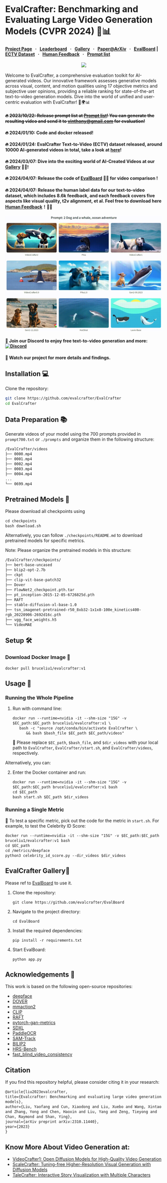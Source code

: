 # EvalCrafter: Benchmarking and Evaluating Large Video Generation Models (CVPR 2024) 🎥📊

#### [Project Page](http://evalcrafter.github.io) &nbsp; · &nbsp; [Leaderboard](https://huggingface.co/spaces/AILab-CVC/EvalCrafter) &nbsp; · &nbsp;  [Gallery](https://huggingface.co/spaces/RaphaelLiu/EvalCrafter-T2V-Gallery) &nbsp; · &nbsp; [Paper@ArXiv](https://arxiv.org/abs/2310.11440)  &nbsp; · &nbsp;  [EvalBoard](https://github.com/evalcrafter/EvalBoard) **|**  [ECTV Dataset](https://huggingface.co/datasets/RaphaelLiu/EvalCrafter_T2V_Dataset) &nbsp; · &nbsp; [Human Feedback](https://drive.google.com/file/d/1hbSoGoqD6DO2yV2R6wn8NKvK0nUxMDqv/view?usp=sharing) &nbsp; · &nbsp;  [Prompt list](https://github.com/evalcrafter/EvalCrafter/blob/master/prompt700.txt) 


<div align="center">
<img src="https://github.com/evalcrafter/evalcrafter/assets/4397546/818c9b0d-35ac-4edf-aafc-ae17e92c6da5" width="250"/>
</div>

Welcome to EvalCrafter, a comprehensive evaluation toolkit for AI-generated videos. Our innovative framework assesses generative models across visual, content, and motion qualities using 17 objective metrics and subjective user opinions, providing a reliable ranking for state-of-the-art text-to-video generation models. Dive into the world of unified and user-centric evaluation with EvalCrafter! 🚀🌍📊

#### 🔥 ~~2023/10/22: Release prompt list at [Prompt list](https://github.com/evalcrafter/EvalCrafter/blob/master/prompt700.txt)! You can generate the resulting video and send it to vinthony@gmail.com for evaluation!~~

#### 🔥 2024/01/10: Code and docker released!

#### 🔥 2024/01/24: EvalCrafter Text-to-Video (ECTV) dataset released, around 10000 AI-generated videos in total, take a look at [here](https://huggingface.co/datasets/RaphaelLiu/EvalCrafter_T2V_Dataset)!

#### 🔥 2024/03/07:  Dive into the exciting world of AI-Created Videos at our [Gallery](https://huggingface.co/spaces/RaphaelLiu/EvalCrafter-T2V-Gallery) 🌌✨!

#### 🔥 2024/04/07:  Release the code of [EvalBoard](https://github.com/evalcrafter/EvalBoard) 🌌✨ for video comparison !

#### 🔥 2024/04/07:  Release the  human label data for our text-to-video dataset, which includes 8.6k feedback, and each feedback covers five aspects like visual quality, t2v alignment, et al. Feel free to download here [Human Feedback](https://drive.google.com/file/d/1hbSoGoqD6DO2yV2R6wn8NKvK0nUxMDqv/view?usp=sharing)！🚀🔥
![AI-Created Video Gallery](https://github.com/evalcrafter/EvalCrafter/blob/master/Gallery.gif)


#### 🔆 Join our Discord to enjoy free text-to-video generation and more: [![Discord](https://dcbadge.vercel.app/api/server/rrayYqZ4tf?style=flat)](https://discord.gg/rrayYqZ4tf)

#### 🔆 Watch our project for more details and findings.


## Installation 💻

Clone the repository:

   ```bash
   git clone https://github.com/evalcrafter/EvalCrafter
   cd EvalCrafter
   ```

## Data Preparation 📚

Generate videos of your model using the 700 prompts provided in `prompt700.txt` or `./prompts` and organize them in the following structure:

```
/EvalCrafter/videos
├── 0000.mp4
├── 0001.mp4
├── 0002.mp4
├── 0003.mp4
├── 0004.mp4
...
└── 0699.mp4
```

## Pretrained Models 🧠
Please download all checkpoints using 
```
cd checkpoints
bash download.sh
```

Alternatively, you can follow `./checkpoints/README.md` to download pretrained models for specific metrics.

Note: Please organize the pretrained models in this structure: 
```
/EvalCrafter/checkpoints/
├── bert-base-uncased
├── blip2-opt-2.7b
├── ckpt
├── clip-vit-base-patch32
├── Dover
├── FlowNet2_checkpoint.pth.tar
├── pt_inception-2015-12-05-6726825d.pth
├── RAFT
├── stable-diffusion-xl-base-1.0
├── tsn_imagenet-pretrained-r50_8xb32-1x1x8-100e_kinetics400-rgb_20220906-2692d16c.pth
├── vgg_face_weights.h5
└── VideoMAE
```

<!-- Alternatively, Download all the pretrained models from [Huggingface](https://huggingface.co/RaphaelLiu/EvalCrafter-Models) -->


## Setup 🛠️ 

### Download Docker Image  🐳

   ```
   docker pull bruceliu1/evalcrafter:v1
   ```

## Usage 🚀

### Running the Whole Pipeline

1. Run with command line:

   ```
   docker run --runtime=nvidia -it --shm-size "15G" -v $EC_path:$EC_path bruceliu1/evalcrafter:v1 \
      bash -c "source /opt/conda/bin/activate EvalCrafter \
         && bash $bash_file $EC_path $EC_path/videos"
   ```

   🔁 Please replace `$EC_path`, `$bash_file`, and `$dir_videos` with your local path to `EvalCrafter`, `EvalCrafter/start.sh`, and `EvalCrafter/videos`, respectively. 

Alternatively, you can:

2. Enter the Docker container and run:

   ```
   docker run --runtime=nvidia -it --shm-size "15G" -v $EC_path:$EC_path bruceliu1/evalcrafter:v1 bash
   cd $EC_path
   bash start.sh $EC_path $dir_videos
   ```

### Running a Single Metric

🔧 To test a specific metric, pick out the code for the metric in `start.sh`. For example, to test the Celebrity ID Score:

   ```
   docker run --runtime=nvidia -it --shm-size "15G" -v $EC_path:$EC_path bruceliu1/evalcrafter:v1 bash
   cd $EC_path
   cd /metrics/deepface
   python3 celebrity_id_score.py --dir_videos $dir_videos
   ```

<!-- ### Run with Conda 🍃

1. Create the Conda environment and install dependencies:

   ```
   conda env create -f EvalCrafter_env.yml
   conda activate EvalCrafter
   cd $EC_path$
   ``` -->

## EvalCrafter Gallery🌌
Please ref to [EvalBoard](https://github.com/evalcrafter/EvalBoard) to use it.
1. Clone the repository:

   ```
   git clone https://github.com/evalcrafter/EvalBoard
   ```

2. Navigate to the project directory:

   ```
   cd EvalBoard
   ```

3. Install the required dependencies:

   ```
   pip install -r requirements.txt
   ```

4. Start EvalBoard:
      ```
      python app.py
      ```

## Acknowledgements 🙏

This work is based on the following open-source repositories:

- [deepface](https://github.com/serengil/deepface)
- [DOVER](https://github.com/teowu/DOVER-Dev)
- [mmaction2](https://github.com/open-mmlab/mmaction2)
- [CLIP](https://github.com/openai/CLIP)
- [RAFT](https://github.com/princeton-vl/RAFT)
- [pytorch-gan-metrics](https://github.com/w86763777/pytorch-gan-metrics)
- [SDXL](https://github.com/Stability-AI/generative-models)
- [PaddleOCR](https://github.com/PaddlePaddle/PaddleOCR)
- [SAM-Track](https://github.com/z-x-yang/Segment-and-Track-Anything)
- [BILIP2](https://github.com/salesforce/LAVIS/tree/main/projects/blip2)
- [HRS-Bench](https://github.com/eslambakr/HRS_benchmark)
- [fast_blind_video_consistency](https://github.com/phoenix104104/fast_blind_video_consistency)

## Citation
If you find this repository helpful, please consider citing it in your research:

   ```
   @article{liu2023evalcrafter,
  title={Evalcrafter: Benchmarking and evaluating large video generation models},
  author={Liu, Yaofang and Cun, Xiaodong and Liu, Xuebo and Wang, Xintao and Zhang, Yong and Chen, Haoxin and Liu, Yang and Zeng, Tieyong and Chan, Raymond and Shan, Ying},
  journal={arXiv preprint arXiv:2310.11440},
  year={2023}
   }
   ```


## Know More About Video Generation at:

- [VideoCrafter1: Open Diffusion Models for High-Quality Video Generation](https://github.com/AILab-CVC/VideoCrafter)
- [ScaleCrafter: Tuning-free Higher-Resolution Visual Generation with Diffusion Models](https://github.com/YingqingHe/ScaleCrafter)
- [TaleCrafter: Interactive Story Visualization with Multiple Characters](https://github.com/AILab-CVC/TaleCrafter)

